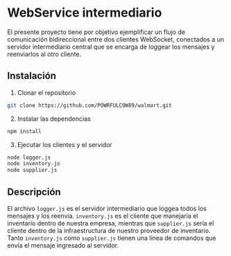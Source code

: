 # WebService intermediario

El presente proyecto tiene por objetivo ejemplificar un flujo de comunicación bidireccional entre dos clientes WebSocket, conectados a un servidor intermediario central que se encarga de loggear los mensajes y reenviarlos al otro cliente.

## Instalación

1. Clonar el repositorio

``` bash
git clone https://github.com/POWRFULCOW89/walmart.git
```

2. Instalar las dependencias

``` bash
npm install
```

3. Ejecutar los clientes y el servidor

``` bash
node logger.js
node inventory.js
node supplier.js
```

## Descripción
El archivo `logger.js` es el servidor intermediario que loggea todos los mensajes y los reenvía. `inventory.js` es el cliente que manejaría el inventario dentro de nuestra empresa, mientras que `supplier.js` sería el cliente dentro de la infraestructura de nuestro proveedor de inventario. Tanto `inventory.js` como `supplier.js` tienen una línea de comandos que envía el mensaje ingresado al servidor.
